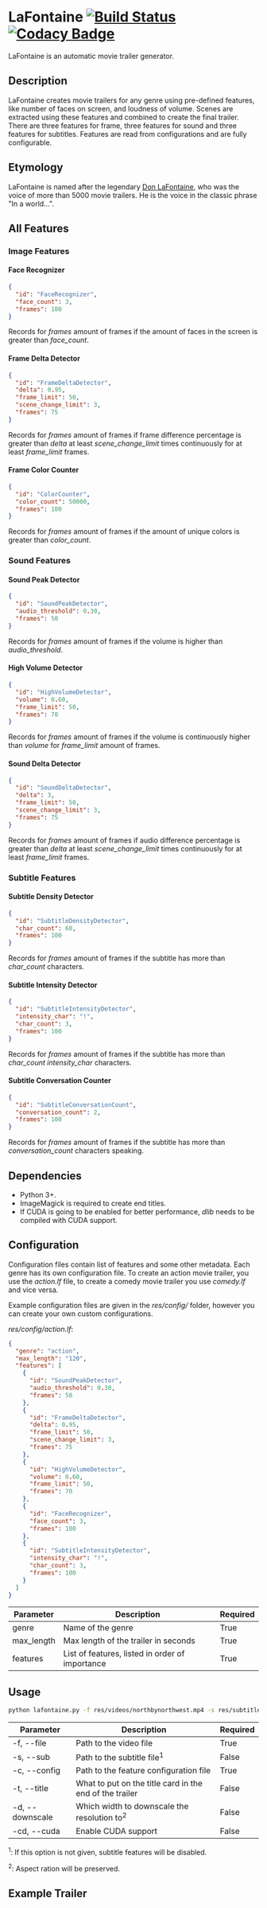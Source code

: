 
# LaFontaine [![Build Status](https://travis-ci.org/umutseven92/LaFontaine.svg?branch=master)](https://travis-ci.org/umutseven92/LaFontaine) [![Codacy Badge](https://api.codacy.com/project/badge/Grade/6b6a32080d154b9b910a804511fcf251)](https://app.codacy.com/app/umutseven92/LaFontaine?utm_source=github.com&utm_medium=referral&utm_content=umutseven92/LaFontaine&utm_campaign=Badge_Grade_Dashboard)
LaFontaine is an automatic movie trailer generator.

## Description

LaFontaine creates movie trailers for any genre using pre-defined features, like number of faces on screen, and loudness of volume. 
Scenes are extracted using these features and combined to create the final trailer.
There are three features for frame, three features for sound and three features for subtitles. Features are read from configurations and are fully configurable.

## Etymology
LaFontaine is named after the legendary [Don LaFontaine](https://en.wikipedia.org/wiki/Don_LaFontaine), who was the voice of more than 5000 movie trailers. 
He is the voice in the classic phrase "In a world...".

## All Features

### Image Features

#### Face Recognizer
```json
{
  "id": "FaceRecognizer",
  "face_count": 3,
  "frames": 100
}
```
Records for *frames* amount of frames if the amount of faces in the screen is greater than *face_count*.

#### Frame Delta Detector
```json
{
  "id": "FrameDeltaDetector",
  "delta": 0.95,
  "frame_limit": 50,
  "scene_change_limit": 3,
  "frames": 75
}
```
Records for *frames* amount of frames if frame difference percentage is greater than *delta* at least *scene_change_limit* times continuously for at least *frame_limit* frames.

#### Frame Color Counter
```json
{
  "id": "ColorCounter",
  "color_count": 50000,
  "frames": 100
}
```
Records for *frames* amount of frames if the amount of unique colors is greater than *color_count*.

### Sound Features

#### Sound Peak Detector
```json
{
  "id": "SoundPeakDetector",
  "audio_threshold": 0.30,
  "frames": 50
}
```
Records for *frames* amount of frames if the volume is higher than *audio_threshold*.

#### High Volume Detector
```json
{
  "id": "HighVolumeDetector",
  "volume": 0.60,
  "frame_limit": 50,
  "frames": 70
}
```
Records for *frames* amount of frames if the volume is continuously higher than *volume* for *frame_limit* amount of frames.

#### Sound Delta Detector
```json
{
  "id": "SoundDeltaDetector",
  "delta": 3,
  "frame_limit": 50,
  "scene_change_limit": 3,
  "frames": 75
}
```
Records for *frames* amount of frames if audio difference percentage is greater than *delta* at least *scene_change_limit* times continuously for at least *frame_limit* frames.

### Subtitle Features

#### Subtitle Density Detector
```json
{
  "id": "SubtitleDensityDetector",
  "char_count": 60,
  "frames": 100
}
```
Records for *frames* amount of frames if the subtitle has more than *char_count* characters.

#### Subtitle Intensity Detector
```json
{
  "id": "SubtitleIntensityDetector",
  "intensity_char": "!",
  "char_count": 3,
  "frames": 100
}
```
Records for *frames* amount of frames if the subtitle has more than *char_count* *intensity_char* characters.

#### Subtitle Conversation Counter
```json
{
  "id": "SubtitleConversationCount",
  "conversation_count": 2,
  "frames": 100
}
```
Records for *frames* amount of frames if the subtitle has more than *conversation_count* characters speaking.

## Dependencies

* Python 3+.
* ImageMagick is required to create end titles.
* If CUDA is going to be enabled for better performance, *dlib* needs to be compiled with CUDA support.

## Configuration

Configuration files contain list of features and some other metadata. Each genre has its own configuration file. To create an action movie trailer, you use the *action.lf* file, to create a comedy movie trailer you use *comedy.lf* and vice versa.

Example configuration files are given in the *res/config/* folder, however you can create your own custom configurations.

*res/config/action.lf*:
```json
{
  "genre": "action",
  "max_length": "120",
  "features": [
    {
      "id": "SoundPeakDetector",
      "audio_threshold": 0.30,
      "frames": 50
    },
    {
      "id": "FrameDeltaDetector",
      "delta": 0.95,
      "frame_limit": 50,
      "scene_change_limit": 3,
      "frames": 75
    },
    {
      "id": "HighVolumeDetector",
      "volume": 0.60,
      "frame_limit": 50,
      "frames": 70
    },
    {
      "id": "FaceRecognizer",
      "face_count": 3,
      "frames": 100
    },
    {
      "id": "SubtitleIntensityDetector",
      "intensity_char": "!",
      "char_count": 3,
      "frames": 100
    }
  ]
}
```

Parameter|Description|Required
--- | ---| ---
genre | Name of the genre | True 
max_length | Max length of the trailer in seconds | True
features | List of features, listed in order of importance | True


## Usage
```bash
python lafontaine.py -f res/videos/northbynorthwest.mp4 -s res/subtitles/northbynorthwest.srt -c res/config/action.lf -t "North by Northwest" -d 480 -cd
```

Parameter|Description|Required
--- | ---| ---
-f, --file | Path to the video file | True 
-s, --sub | Path to the subtitle file<sup>1</sup> | False
-c, --config | Path to the feature configuration file | True
-t, --title | What to put on the title card in the end of the trailer | False
-d, --downscale | Which width to downscale the resolution to<sup>2</sup>| False
-cd, --cuda | Enable CUDA support | False

<sup>1</sup>: If this option is not given, subtitle features will be disabled.

<sup>2</sup>: Aspect ration will be preserved.

## Example Trailer
